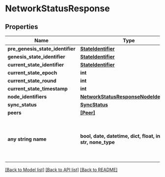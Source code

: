 # NetworkStatusResponse


## Properties
Name | Type | Description | Notes
------------ | ------------- | ------------- | -------------
**pre_genesis_state_identifier** | [**StateIdentifier**](StateIdentifier.md) |  | 
**genesis_state_identifier** | [**StateIdentifier**](StateIdentifier.md) |  | 
**current_state_identifier** | [**StateIdentifier**](StateIdentifier.md) |  | 
**current_state_epoch** | **int** |  | 
**current_state_round** | **int** |  | 
**current_state_timestamp** | **int** |  | 
**node_identifiers** | [**NetworkStatusResponseNodeIdentifiers**](NetworkStatusResponseNodeIdentifiers.md) |  | 
**sync_status** | [**SyncStatus**](SyncStatus.md) |  | 
**peers** | [**[Peer]**](Peer.md) |  | 
**any string name** | **bool, date, datetime, dict, float, int, list, str, none_type** | any string name can be used but the value must be the correct type | [optional]

[[Back to Model list]](../README.md#documentation-for-models) [[Back to API list]](../README.md#documentation-for-api-endpoints) [[Back to README]](../README.md)


